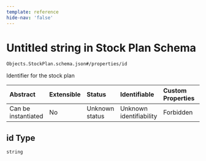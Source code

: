 ```yaml
---
template: reference
hide-nav: 'false'
---
```


# Untitled string in Stock Plan Schema

```txt
Objects.StockPlan.schema.json#/properties/id
```

Identifier for the stock plan

| Abstract            | Extensible | Status         | Identifiable            | Custom Properties | Additional Properties | Access Restrictions | Defined In                                                                        |
| :------------------ | :--------- | :------------- | :---------------------- | :---------------- | :-------------------- | :------------------ | :-------------------------------------------------------------------------------- |
| Can be instantiated | No         | Unknown status | Unknown identifiability | Forbidden         | Allowed               | none                | [StockPlan.schema.json*](../objects/StockPlan.schema.json "open original schema") |

## id Type

`string`
